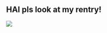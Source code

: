 ## HAI pls look at my rentry!
![](https://files.catbox.moe/cvq801.gif)
<!--
**SasukeUchihaFangirl/SasukeUchihaFangirl** is a ✨ _special_ ✨ repository because its `README.md` (this file) appears on your GitHub profile.
IDC IF IT LOOKS BAD I'M NEW TO THIS.
